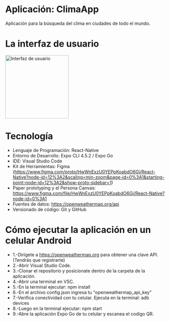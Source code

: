 # Aplicación: ClimaApp
Aplicación para la búsqueda del clima en ciudades de todo el mundo.

# La interfaz de usuario

<img alt="Interfaz de usuario" src="" width="200"/>

# Tecnología
- Lenguaje de Programación: React-Native
- Entorno de Desarrollo: Expo CLI 4.5.2 / Expo Go
- IDE: Visual Studio Code
- Kit de Herramientas: Figma (https://www.figma.com/proto/HwWnExzU0YEPpKoabdO6Gj/React-Native?node-id=12%3A2&scaling=min-zoom&page-id=0%3A1&starting-point-node-id=12%3A2&show-proto-sidebar=1)
- Paper prototyping y el Persona Canvas: https://www.figma.com/file/HwWnExzU0YEPpKoabdO6Gj/React-Native?node-id=0%3A1
- Fuentes de datos: https://openweathermap.org/api
- Versionado de código: Git y GitHub

# Cómo ejecutar la aplicación en un celular Android
- 1.-Dirígete a https://openweathermap.org para obtener una clave API. (Tendrás que registrarte)
- 2.-Abrir Visual Studio Code.
- 3.-Clonar el repositorio y posicionate dentro de la carpeta de la aplicación.
- 4.-Abrir una terminal en VSC.
- 5.-En la terminal ejecutar: npm install
- 6.-En el archivo config.json ingresa tu "openweathermap_api_key"
- 7.-Verifica conectividad con tu celular. Ejecuta en la terminal: adb devices
- 8.-Luego en la terminal ejecutar: npm start
- 9.-Abre la aplicación Expo Go de tu celular y escanea el codigo QR.
